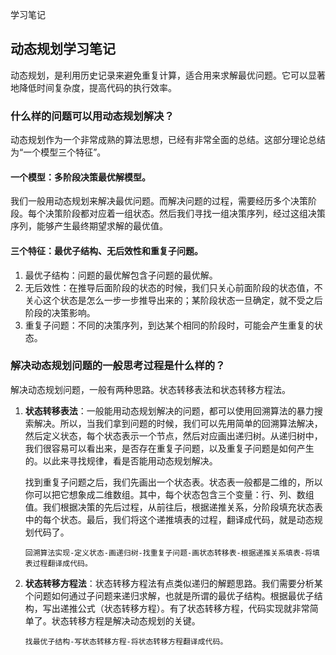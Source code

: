 学习笔记

## 动态规划学习笔记

动态规划，是利用历史记录来避免重复计算，适合用来求解最优问题。它可以显著地降低时间复杂度，提高代码的执行效率。

### 什么样的问题可以用动态规划解决？

动态规划作为一个非常成熟的算法思想，已经有非常全面的总结。这部分理论总结为“一个模型三个特征”。

#### 一个模型：多阶段决策最优解模型。

我们一般用动态规划来解决最优问题。而解决问题的过程，需要经历多个决策阶段。每个决策阶段都对应着一组状态。然后我们寻找一组决策序列，经过这组决策序列，能够产生最终期望求解的最优值。

#### 三个特征：最优子结构、无后效性和重复子问题。

1. 最优子结构：问题的最优解包含子问题的最优解。
2. 无后效性：在推导后面阶段的状态的时候，我们只关心前面阶段的状态值，不关心这个状态是怎么一步一步推导出来的；某阶段状态一旦确定，就不受之后阶段的决策影响。
3. 重复子问题：不同的决策序列，到达某个相同的阶段时，可能会产生重复的状态。



### 解决动态规划问题的一般思考过程是什么样的？

解决动态规划问题，一般有两种思路。状态转移表法和状态转移方程法。

1. **状态转移表法**：一般能用动态规划解决的问题，都可以使用回溯算法的暴力搜索解决。所以，当我们拿到问题的时候，我们可以先用简单的回溯算法解决，然后定义状态，每个状态表示一个节点，然后对应画出递归树。从递归树中，我们很容易可以看出来，是否存在重复子问题，以及重复子问题是如何产生的。以此来寻找规律，看是否能用动态规划解决。

   找到重复子问题之后，我们先画出一个状态表。状态表一般都是二维的，所以你可以把它想象成二维数组。其中，每个状态包含三个变量：行、列、数组值。我们根据决策的先后过程，从前往后，根据递推关系，分阶段填充状态表中的每个状态。最后，我们将这个递推填表的过程，翻译成代码，就是动态规划代码了。

   `回溯算法实现-定义状态-画递归树-找重复子问题-画状态转移表-根据递推关系填表-将填表过程翻译成代码。`

2. **状态转移方程法**：状态转移方程法有点类似递归的解题思路。我们需要分析某个问题如何通过子问题来递归求解，也就是所谓的最优子结构。根据最优子结构，写出递推公式（状态转移方程）。有了状态转移方程，代码实现就非常简单了。状态转移方程是解决动态规划的关键。

   `找最优子结构-写状态转移方程-将状态转移方程翻译成代码。`